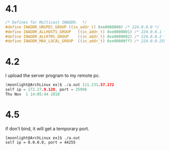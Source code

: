 # 4.1


``` c
/* Defines for Multicast INADDR.  */
#define INADDR_UNSPEC_GROUP	((in_addr_t) 0xe0000000) /* 224.0.0.0 */
#define INADDR_ALLHOSTS_GROUP	((in_addr_t) 0xe0000001) /* 224.0.0.1 */
#define INADDR_ALLRTRS_GROUP    ((in_addr_t) 0xe0000002) /* 224.0.0.2 */
#define INADDR_MAX_LOCAL_GROUP  ((in_addr_t) 0xe00000ff) /* 224.0.0.255 */
```


# 4.2

I upload the server program to my remote pc. 
``` C
[moonlight@ArchLinux ex]$ ./a.out 111.231.57.172
self ip = 172.27.9.128, port = 35996
Thu Nov  1 14:05:44 2018
```

# 4.5

if don't bind, it will get a temporary port.
```
[moonlight@ArchLinux ex]$ ./a.out
self ip = 0.0.0.0, port = 44255
```

